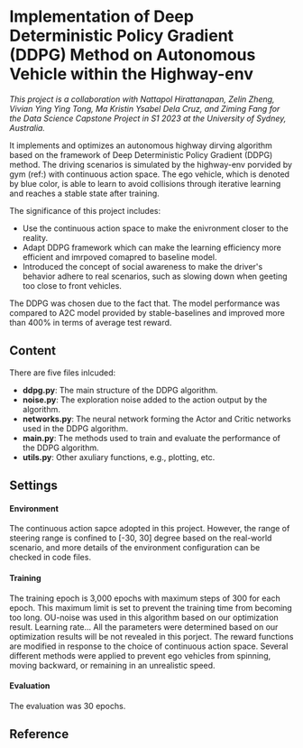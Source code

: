 # Implementation of Deep Deterministic Policy Gradient (DDPG) Method on Autonomous Vehicle within the Highway-env 

*This project is a collaboration with Nattapol Hirattanapan, Zelin Zheng, Vivian Ying Ying Tong, Ma Kristin Ysabel Dela Cruz, and Ziming Fang for the Data Science Capstone Project in S1 2023 at the University of Sydney, Australia.*

It implements and optimizes an autonomous highway dirving algorithm based on the framework of Deep Deterministic Policy Gradient (DDPG) method. The driving scenarios is simulated by the highway-env porvided by gym (ref:) with continuous action space. The ego vehicle, which is denoted by blue color, is able to learn to avoid collisions through iterative learning and reaches a stable state after training.

The significance of this project includes:

- Use the continuous action space to make the enivronment closer to the reality.
- Adapt DDPG framework which can make the learning efficiency more efficient and imrpoved comapred to baseline model.
- Introduced the concept of social awareness to make the driver's behavior adhere to real scenarios, such as slowing down when geeting too close to front vehicles.

The DDPG was chosen due to the fact that. The model performance was compared to A2C model provided by stable-baselines and improved more than 400% in terms of average test reward.

## Content

There are five files inlcuded:

- **ddpg.py**: The main structure of the DDPG algorithm.
- **noise.py**: The exploration noise added to the action output by the algorithm.
- **networks.py**: The neural network forming the Actor and Critic networks used in the DDPG algorithm.
- **main.py**: The methods used to train and evaluate the performance of the DDPG algorithm.
- **utils.py**: Other axuliary functions, e.g., plotting, etc.

## Settings

#### Environment
The continuous action sapce adopted in this project. However, the range of steering range is confined to [-30, 30] degree based on the real-world scenario, and more details of the environment configuration can be checked in code files.

#### Training
The training epoch is 3,000 epochs with maximum steps of 300 for each epoch. This maximum limit is set to prevent the training time from becoming too long.
OU-noise was used in this algorithm based on our optimization result. Learning rate... All the parameters were determined based on our optimization results will be not revealed in this porject.
The reward functions are modified in response to the choice of continuous action space. Several different methods were applied to prevent ego vehicles from spinning, moving backward, or remaining in an unrealistic speed.

#### Evaluation
The evaluation was 30 epochs.

## Reference
